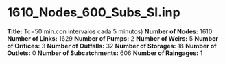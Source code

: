 # 1610_Nodes_600_Subs_SI.inp
**Title:** Tc=50 min.con intervalos cada 5 minutos)
**Number of Nodes:** 1610
**Number of Links:** 1629
**Number of Pumps:** 2
**Number of Weirs:** 5
**Number of Orifices:** 3
**Number of Outfalls:** 32
**Number of Storages:** 18
**Number of Outlets:** 0
**Number of Subcatchments:** 606
**Number of Raingages:** 1
